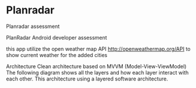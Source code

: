 # Planradar
Planradar assessment

PlanRadar Android developer assessment

this app utilize the open weather map API http://openweathermap.org/API to show current weather for the added cities

Architecture
Clean architecture based on MVVM (Model-View-ViewModel) The following diagram shows all the layers and how each layer interact with each other. This architecture using a layered software architecture.
